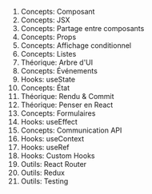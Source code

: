 1. Concepts: Composant
2. Concepts: JSX
3. Concepts: Partage entre composants
4. Concepts: Props
5. Concepts: Affichage conditionnel
6. Concepts: Listes
7. Théorique: Arbre d'UI
8. Concepts: Événements
9. Hooks: useState
10. Concepts: État
11. Théorique: Rendu & Commit
12. Théorique: Penser en React
13. Concepts: Formulaires
14. Hooks: useEffect
15. Concepts: Communication API
16. Hooks: useContext
17. Hooks: useRef
18. Hooks: Custom Hooks
19. Outils: React Router
20. Outils: Redux
21. Outils: Testing
